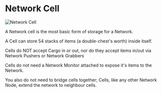# Network Cell

![Network Cell](../../.gitbook/assets/tile\_netwroks\_cell.png)

A Network cell is the most basic form of storage for a Network.

A Cell can store 54 stacks of items (a double-chest's worth) inside itself.

Cells do NOT accept Cargo in or out, nor do they accept items in/out via Network Pushers or Network Grabbers

Cells do not need a Network Monitor attached to expose it's items to the Network.

You also do not need to bridge cells together; Cells, like any other Network Node, extend the network to neighbour cells.
